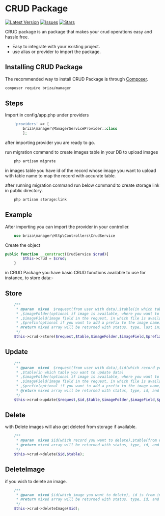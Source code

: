 # CRUD Package
[![Latest Version](https://img.shields.io/github/v/release/hundaljasz/crud-package.svg?style=flat-square)](https://github.com/hundaljasz/crud-package/releases)
[![Issues](https://img.shields.io/github/issues/hundaljasz/crud-package.svg?style=flat-square)](https://github.com/hundaljasz/crud-package/issues)
[![Stars](https://img.shields.io/github/stars/hundaljasz/crud-package.svg?style=flat-square)](https://github.com/hundaljasz/crud-package/stargazers)

CRUD package is an package that makes your crud operations easy and hassle free.
- Easy to integrate with your existing project.
- use alias or provider to import the package.

## Installing CRUD Package

The recommended way to install CRUD Package is through
[Composer](https://getcomposer.org/).

```bash
composer require briza/manager
```

## Steps

Import in config/app.php under providers 
```php 
    'providers' => [
        briza\manager\ManagerServiceProvider::class
        ];
``` 

after importing provider you are ready to go.

run migration command to create images table in your DB to upload images 
```bash
    php artisan migrate
```

in images table you have id of the record whose image you want to upload with table name to map the record with accurate table.

after running migration command run below command to create storage link in public directory.

```bash
    php artisan storage:link
```
## Example

After importing you can import the provider in your controller.

```php
    use briza\manager\Http\Controllers\CrudService
```

Create the object

```php
public function __construct(CrudService $crud){
        $this->crud = $crud;
    }
```
in CRUD Package you have basic CRUD functions available to use 
for instance, to store data:-

## Store

```php
    /**
     * @param  mixed  $request(from user with data),$table(in which table you want to store data)
     * ,$imageFolder(optional if image is available, where you want to uplaod it)
     * ,$imageField(image field in the request, in which file is available)
     * ,$prefix(optional if you want to add a prefix to the image name)
     * @return mixed array will be returned with status, type, last inserted id, and message.
     */
    $this->crud->store($request,$table,$imageFolder,$imageField,$prefix); 
```

## Update 

```php
    /**
     * @param  mixed  $request(from user with data),$id(which record you want to update)
     * ,$table(in which table you want to update data)
     * ,$imageFolder(optional if image is available, where you want to uplaod it)
     * ,$imageField(image field in the request, in which file is available)
     * ,$prefix(optional if you want to add a prefix to the image name)
     * @return mixed array will be returned with status, type, id, and message.
     */
    $this->crud->update($request,$id,$table,$imageFolder,$imageField,$prefix);
```

## Delete

with Delete images will also get deleted from storage if available.

```php
    /**
     * @param  mixed $id(which record you want to delete),$table(from which table you want to delete data)
     * @return mixed array will be returned with status, type, id, and message.
     */
    $this->crud->delete($id,$table);
```

## DeleteImage

if you wish to delete an image.

```php
    /**
     * @param  mixed $id(which image you want to delete), id is from images table
     * @return mixed array will be returned with status, type, id, and message.
     */
    $this->crud->deleteImage($id);
```
